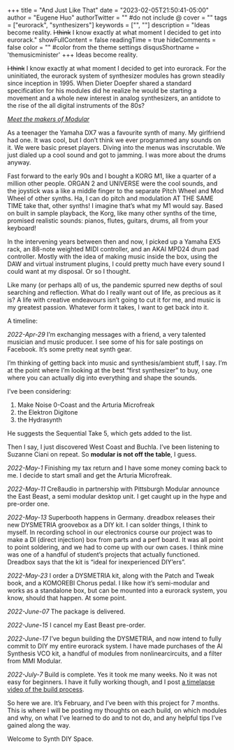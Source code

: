 +++
title = "And Just Like That"
date = "2023-02-05T21:50:41-05:00"
author = "Eugene Huo"
authorTwitter = "" #do not include @
cover = ""
tags = ["eurorack", "synthesizers"]
keywords = ["", ""]
description = "Ideas become reality. ~~I think~~ I know exactly at what moment I decided to get into eurorack."
showFullContent = false
readingTime = true
hideComments = false
color = "" #color from the theme settings
disqusShortname = 'themusicminister'
+++
Ideas become reality.

~~I think~~ I know exactly at what moment I decided to get into eurorack. For the uninitiated, the eurorack system of synthesizer modules has grown steadily since inception in 1995. When Dieter Doepfer shared a standard specification for his modules did he realize he would be starting a movement and a whole new interest in analog synthesizers, an antidote to the rise of the all digital instruments of the 80s?

[*Meet the makers of Modular*](https://techcrunch.com/2019/09/28/meet-the-makers-of-modular/)

As a teenager the Yamaha DX7 was a favourite synth of many. My girlfriend had one. It was cool, but I don’t think we ever programmed any sounds on it. We were basic preset players. Diving into the menus was inscrutable. We just dialed up a cool sound and got to jamming. I was more about the drums anyway.

Fast forward to the early 90s and I bought a KORG M1, like a quarter of a million other people. ORGAN 2 and UNIVERSE were the cool sounds, and the joystick was a like a middle finger to the separate Pitch Wheel and Mod Wheel of other synths. Ha, I can do pitch and modulation AT THE SAME TIME take that, other synths! I imagine that’s what my M1 would say. Based on built in sample playback, the Korg, like many other synths of the time, promised realistic sounds: pianos, flutes, guitars, drums, all from your keyboard!

In the intervening years between then and now, I picked up a Yamaha EX5 rack, an 88-note weighted MIDI controller, and an AKAI MPD24 drum pad controller. Mostly with the idea of making music inside the box, using the DAW and virtual instrument plugins, I could pretty much have every sound I could want at my disposal. Or so I thought.

Like many (or perhaps all) of us, the pandemic spurred new depths of soul searching and reflection. What do I really want out of life, as precious as it is? A life with creative endeavours isn’t going to cut it for me, and music is my greatest passion. Whatever form it takes, I want to get back into it.

A timeline:

*2022-Apr-29* I’m exchanging messages with a friend, a very talented musician and music producer. I see some of his for sale postings on Facebook. It’s some pretty neat synth gear.

I’m thinking of getting back into music and synthesis/ambient stuff, I say. I’m at the point where I’m looking at the best “first synthesizer” to buy, one where you can actually dig into everything and shape the sounds.

I’ve been considering:
1. Make Noise 0-Coast and the Arturia Microfreak
2. the Elektron Digitone
3. the Hydrasynth

He suggests the Sequential Take 5, which gets added to the list.

Then I say, I just discovered West Coast and Buchla. I’ve been listening to Suzanne Ciani on repeat. So **modular is not off the table**, I guess.

*2022-May-1* Finishing my tax return and I have some money coming back to me. I decide to start small and get the Arturia Microfreak.

*2022-May-11* Cre8audio in partnership with Pittsburgh Modular announce the East Beast, a semi modular desktop unit. I get caught up in the hype and pre-order one.

*2022-May-13* Superbooth happens in Germany. dreadbox releases their new DYSMETRIA groovebox as a DIY kit. I can solder things, I think to myself. In recording school in our electronics course our project was to make a DI (direct injection) box from parts and a perf board. It was all point to point soldering, and we had to come up with our own cases. I think mine was one of a handful of student’s projects that actually functioned. Dreadbox says that the kit is “ideal for inexperienced DIY’ers”.

*2022-May-23* I order a DYSMETRIA kit, along with the Patch and Tweak book, and a KOMOREBI Chorus pedal. I like how it’s semi-modular and works as a standalone box, but can be mounted into a eurorack system, you know, should that happen. At some point.

*2022-June-07* The package is delivered.

*2022-June-15* I cancel my East Beast pre-order.

*2022-June-17* I’ve begun building the DYSMETRIA, and now intend to fully commit to DIY my entire eurorack system. I have made purchases of the AI Synthesis VCO kit, a handful of modules from nonlinearcircuits, and a filter from MMI Modular.

*2022-July-7* Build is complete. Yes it took me many weeks. No it was not easy for beginners. I have it fully working though, and I post [a timelapse video of the build process](https://youtu.be/uD1Zx0smYyg).

So here we are. It’s February, and I’ve been with this project for 7 months. This is where I will be posting my thoughts on each build, on which modules and why, on what I’ve learned to do and to not do, and any helpful tips I’ve gained along the way.

Welcome to Synth DIY Space.
